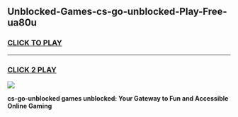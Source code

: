 
## Unblocked-Games-cs-go-unblocked-Play-Free-ua80u
<h3>
<a href="https://premium76.site?title=cs-go-unblocked&ref=19M">CLICK TO PLAY</a></h3>
<hr>

<h3>
<a href="https://premium76.site?title=cs-go-unblocked&ref=19M">CLICK 2 PLAY</a>
  
</h3>

<a href="https://premium76.site?title=cs-go-unblocked&ref=19M"><img src="https://clearcache.store/games.png"></a>


**cs-go-unblocked games unblocked: Your Gateway to Fun and Accessible Online Gaming**

